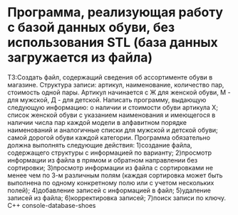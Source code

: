 # Программа, реализующая работу с базой данных обуви, без использования STL (база данных загружается из файла)
ТЗ:Создать файл, содержащий сведения об ассортименте обуви в магазине. 
Структура записи: артикул, наименование, количество пар, стоимость одной пары. 
Артикул начинается с Ж для женской обуви, М - для мужской, Д - для детской.
Написать программу, выдающую следующую информацию: о наличии и стоимости обуви артикула Х; 
список женской обуви с указанием наименования и имеющегося в наличии числа пар каждой модели в алфавитном порядке 
наименований и аналогичные списки для мужской и детской обуви; самой дорогой обуви каждой категории.
Программа обязательно должна выполнять следующие действия:
1)создание файла, содержащего структуры с информацией по варианту;
2)просмотр информации из файла в прямом и обратном направлении без сортировки;
3)просмотр информации из файла с сортировками не менее чем по 3-м различным полям (каждая сортировка может быть выполнена по одному конкретному полю или с учетом нескольких полей);
4)добавление записей с информацией в файл;
5)удаление записей из файла;
6)корректировка записей;
7)поиск записи по ключу.
C++ console-database-shoes
